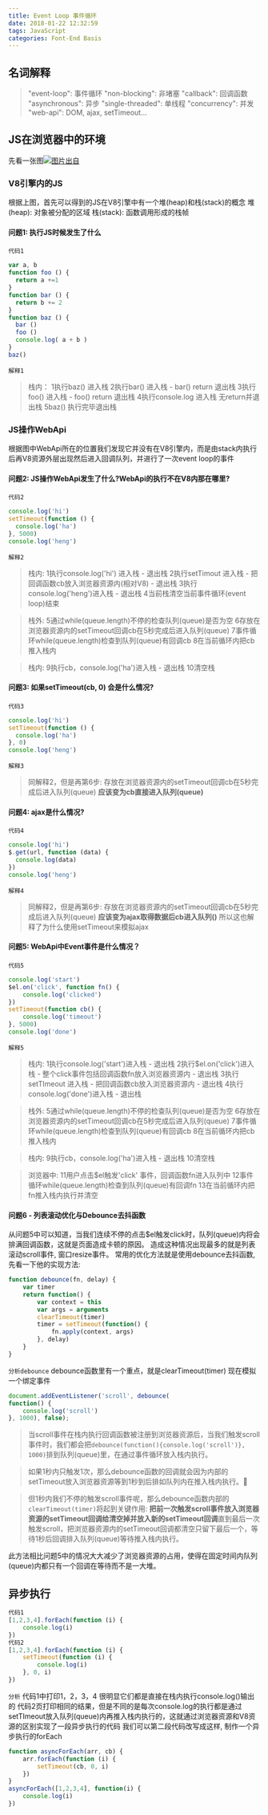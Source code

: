 ```yaml
---
title: Event Loop 事件循环
date: 2018-01-22 12:32:59
tags: JavaScript
categories: Font-End Basis
---
```

## 名词解释
>"event-loop": 事件循环
"non-blocking": 非堵塞
"callback": 回调函数
"asynchronous": 异步
"single-threaded": 单线程
"concurrency": 并发
"web-api": DOM, ajax, setTimeout...
## JS在浏览器中的环境
先看一张图![](http://upload-images.jianshu.io/upload_images/2155778-b88b043ab349ff4b.png?imageMogr2/auto-orient/strip%7CimageView2/2/w/1240)[图片出自](https://www.youtube.com/watch?v=6MXRNXXgP_0)

### V8引擎内的JS
根据上图，首先可以得到的JS在V8引擎中有一个堆(heap)和栈(stack)的概念
堆(heap): 对象被分配的区域
栈(stack): 函数调用形成的栈帧

#### 问题1: 执行JS时候发生了什么
`代码1`
```javascript
var a, b
function foo () {
  return a +=1
}
function bar () {
  return b += 2
}
function baz () {
  bar ()
  foo ()
  console.log( a + b )
}
baz()
```
`解释1`
>栈内：
1执行baz() 进入栈
2执行bar() 进入栈 - bar() return 退出栈
3执行foo() 进入栈 - foo() return 退出栈
4执行console.log 进入栈 无return并退出栈
5baz() 执行完毕退出栈

### JS操作WebApi
根据图中WebApi所在的位置我们发现它并没有在V8引擎内，而是由stack内执行后再V8资源外层出现然后进入回调队列，并进行了一次event loop的事件
 
#### 问题2: JS操作WebApi发生了什么?WebApi的执行不在V8内那在哪里?
`代码2`
```javascript
console.log('hi')
setTimeout(function () {
  console.log('ha')
}, 5000)
console.log('heng')
```
`解释2`
>栈内:
1执行console.log('hi') 进入栈 - 退出栈
2执行setTimout 进入栈 - 把回调函数cb放入浏览器资源内(相对V8) - 退出栈
3执行console.log('heng')进入栈 - 退出栈
4当前栈清空当前事件循环(event loop)结束

>栈外:
5通过while(queue.length)不停的检查队列(queue)是否为空
6存放在浏览器资源内的setTimeout回调cb在5秒完成后进入队列(queue)
7事件循环while(queue.length)检查到队列(queue)有回调cb
8在当前循环内把cb推入栈内

>栈内:
9执行cb，console.log('ha')进入栈 - 退出栈 
10清空栈

#### 问题3: 如果setTimeout(cb, 0) 会是什么情况?
`代码3`
```javascript
console.log('hi')
setTimeout(function () {
  console.log('ha')
}, 0)
console.log('heng')
```
`解释3`
>同解释2，但是再第6步: 存放在浏览器资源内的setTimeout回调cb在5秒完成后进入队列(queue)
**应该变为cb直接进入队列(queue)**

#### 问题4: ajax是什么情况?
`代码4`
```javascript
console.log('hi')
$.get(url, function (data) {
  console.log(data)
})
console.log('heng')
```
`解释4`
>同解释2，但是再第6步: 存放在浏览器资源内的setTimeout回调cb在5秒完成后进入队列(queue)
**应该变为ajax取得数据后cb进入队列()**
所以这也解释了为什么使用setTimeout来模拟ajax

#### 问题5: WebApi中Event事件是什么情况？
`代码5`
```javascript
console.log('start')
$el.on('click', function fn() {
    console.log('clicked')
})
setTimeout(function cb() {
    console.log('timeout')
}, 5000)
console.log('done')
```
`解释5`
>栈内:
1执行console.log('start')进入栈 - 退出栈
2执行$el.on('click')进入栈 - 整个click事件包括回调函数fn放入浏览器资源内 - 退出栈
3执行setTImeout 进入栈 - 把回调函数cb放入浏览器资源内 - 退出栈
4执行console.log('done')进入栈 - 退出栈

>栈外:
5通过while(queue.length)不停的检查队列(queue)是否为空
6存放在浏览器资源内的setTimeout回调cb在5秒完成后进入队列(queue)
7事件循环while(queue.length)检查到队列(queue)有回调cb
8在当前循环内把cb推入栈内

>栈内:
9执行cb，console.log('ha')进入栈 - 退出栈
10清空栈

>浏览器中:
11用户点击$el触发'click' 事件，回调函数fn进入队列中
12事件循环while(queue.length)检查到队列(queue)有回调fn
13在当前循环内把fn推入栈内执行并清空


#### 问题6 - 列表滚动优化与Debounce去抖函数
从问题5中可以知道，当我们连续不停的点击$el触发click时，队列(queue)内将会排满回调函数，这就是页面造成卡顿的原因。
造成这种情况出现最多的就是列表滚动scroll事件, 窗口resize事件。
常用的优化方法就是使用debounce去抖函数, 先看一下他的实现方法:
```javascript
function debounce(fn, delay) {
    var timer
    return function() {
        var context = this
        var args = arguments
        clearTimeout(timer)
        timer = setTimeout(function() {
            fn.apply(context, args)
        }, delay)
    }
}
```
`分析debounce`
debounce函数里有一个重点，就是clearTimeout(timer)
现在模拟一个绑定事件
```javascript
document.addEventListener('scroll', debounce(
function() {
    console.log('scroll')
}, 1000), false);
```
>当scroll事件在栈内执行回调函数被注册到浏览器资源后，当我们触发scroll事件时，我们都会把`debounce(function(){console.log('scroll')}, 1000)`排到队列(queue)里，在通过事件循环放入栈内执行。

>如果1秒内只触发1次，那么debounce函数的回调就会因为内部的setTimeout放入浏览器资源等到1秒到后排如队列内在推入栈内执行。

>但1秒内我们不停的触发scroll事件呢，那么debounce函数内部的`clearTimeout(timer)`将起到关键作用: **把前一次触发scroll事件放入浏览器资源的setTimeout回调给清空掉并放入新的setTimeout回调**直到最后一次触发scroll，把浏览器资源内的setTimeout回调都清空只留下最后一个，等待1秒后回调排入队列(queue)等待推入栈内执行。

此方法相比问题5中的情况大大减少了浏览器资源的占用，使得在固定时间内队列(queue)内都只有一个回调在等待而不是一大堆。

## 异步执行
```javascript
代码1
[1,2,3,4].forEach(function (i) {
    console.log(i)
})
代码2
[1,2,3,4].forEach(function (i) {
    setTimeout(function (i) {
        console.log(i)
    }, 0, i)
})
```
`分析`
代码1中打印1，2，3，4 很明显它们都是直接在栈内执行console.log()输出的
代码2页打印相同的结果，但是不同的是每次console.log的执行都是通过setTImeout放入队列(queue)内再推入栈内执行的，这就通过浏览器资源和V8资源的区别实现了一段异步执行的代码
我们可以第二段代码改写成这样, 制作一个异步执行的forEach
```javascript
function asyncForEach(arr, cb) {
    arr.forEach(function (i) {
        setTimeout(cb, 0, i)
    })
}
asyncForEach([1,2,3,4], function(i) {
    console.log(i)
})
```